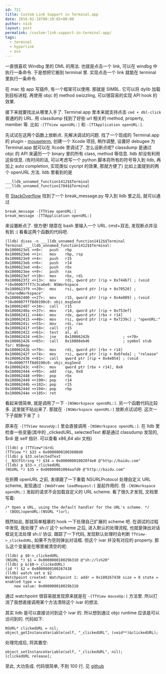 ```yaml
---
id: 721
title: Custom Link Support in Terminal.app
date: 2016-02-16T00:10:02+00:00
author: nick
layout: post
permalink: /custom-link-support-in-terminal-app/
tags:
  - terminal
  - hyperlink
  - osx
---
```

一直很喜欢 Windbg 里的 DML 的用法. 也就是点击一个 link, 可以在 windbg 中执行一条命令. 于是想把它搬到 terminal 里. 实现点击一个 link 就能在 terminal 里执行一条命令. 

在 mac 给 app 写插件, 有一个框架可以使用. 那就是 SIMBL. 它可以将 dylib 加载到目标进程. 再使用 objc 的 method swizzling, 可以很容易的实现 API hook 的效果. 

接下来就要找出从哪里入手了.
Terminal.app 里本来就支持点击 `cmd + dbl-click`普通的的 URL. 用 classdump 找到了好些 url 相关的 method, property, member 等. 比如 `-[TTView openURL:]` 和 `-[TTApplication openURL:]`.

先试试在这两个函数上放断点.
先解决调试的问题. 找了一个现成的 Terminal.app 的 plugin - [mouseterm](https://bitheap.org/mouseterm/), 创建一个 Xcode 项目, 稍作调整, 设置好 debugee 为 Terminal.app 就可以在 Xcode 里调试了.
怎么设断点呢? classdump 是通过 objc 的 API 来遍历一个 binary 里的所有 class, method 等信息. lldb 却没有利用这些信息. (有时间的话, 可以考虑写一个 python 脚本将所有的符号导入到 lldb, 再加上 auto completion, 实现类似 cycript 的效果, 那就方便了)
比如上面提到的两个 openURL 方法. lldb 里看到的是 

	___lldb_unnamed_function1412$$Terminal
	___lldb_unnamed_function1784$$Terminal

在 [StackOverflow](http://stackoverflow.com/questions/24230475/import-class-dump-info-into-lldb) 找到了一个 break_message.py 导入到 lldb 里之后, 就可以通过 

	break_message -[TTView openURL:] 
	break_message -[TTApplication openURL:]

来设置断点了. 很方便!
随意在 bash 里输入一个 URL. cmd+双击, 发现断点并没有到 :( 
看看这两个函数的代码吧. 

	(lldb) disas -n ___lldb_unnamed_function1412$$Terminal
	Terminal`___lldb_unnamed_function1412$$Terminal:
	0x1000623e5 <+0>:   push   rbp
	0x1000623e6 <+1>:   mov    rbp, rsp
	0x1000623e9 <+4>:   push   r15
	0x1000623eb <+6>:   push   r14
	0x1000623ed <+8>:   push   rbx
	0x1000623ee <+9>:   push   rax
	0x1000623ef <+10>:  mov    rbx, rdi
	0x1000623f2 <+13>:  mov    rdi, qword ptr [rip + 0x744b7] ; (void *)0x00007fff7c3ca6e0: NSWorkspace
	0x1000623f9 <+20>:  mov    rsi, qword ptr [rip + 0x70520] ; "sharedWorkspace"
	0x100062400 <+27>:  mov    r15, qword ptr [rip + 0x4e089] ; (void *)0x00007fff8d0190c0: objc_msgSend
	0x100062407 <+34>:  call   r15
	0x10006240a <+37>:  mov    r14, qword ptr [rip + 0x753ef]
	0x100062411 <+44>:  mov    rdx, qword ptr [rbx + r14]
	0x100062415 <+48>:  mov    rsi, qword ptr [rip + 0x7239c] ; "openURL:"
	0x10006241c <+55>:  mov    rdi, rax
	0x10006241f <+58>:  call   r15
	0x100062422 <+61>:  test   al, al
	0x100062424 <+63>:  jne    0x10006242b               ; <+70>
	0x100062426 <+65>:  call   0x10008eb46               ; symbol stub for: NSBeep
	0x10006242b <+70>:  mov    rdi, qword ptr [rbx + r14]
	0x10006242f <+74>:  mov    rsi, qword ptr [rip + 0x6feda] ; "release"
	0x100062436 <+81>:  call   qword ptr [rip + 0x4e054] ; (void *)0x00007fff8d0190c0: objc_msgSend
	0x10006243c <+87>:  mov    qword ptr [rbx + r14], 0x0
	0x100062444 <+95>:  add    rsp, 0x8
	0x100062448 <+99>:  pop    rbx
	0x100062449 <+100>: pop    r14
	0x10006244b <+102>: pop    r15
	0x10006244d <+104>: pop    rbp
	0x10006244e <+105>: ret    

看起来很简单, 就是调用了一下 `-[NSWorkspace openURL:]`. 
另一个函数代码比较多. 这里就不贴出来了.
那就在 `-[NSWorkspace openURL:]` 放断点试试吧. 这次一下子就断下来了 :)

原来在 `-[TTView mouseUp:]` 里会直接调用 `-[NSWorkspace openURL:]`. 在 lldb 里检查一些变量(其中的 \_clickedURL, selectedText 都是通过 classdump 发现的, $rdi 是 self 指针. 可以查看 x86_64 abi 文档) 

	(lldb) p (TTView*)$rdi
	(TTView *) $33 = 0x00000001003608d0
	(lldb) p $33.selectedText
	(__NSCFString *) $34 = 0x000000010020f4e0 @"http://baidu.com"
	(lldb) p $33->_clickedURL
	(NSURL *) $35 = 0x00000001004aafd0 @"http://baidu.com"

在折腾 openURL 之前, 发琢磨了一下重载 NSURLProtocol 处理自定义 URL scheme, 发现通过 `-[WebFrame loadRequest:]` 是起作用的. 但 `-[NSWorkspace openURL:]` 发起的请求不会加载自定义的 URL scheme. 看了很久才发现, 文档里写着:

	/* Open a URL, using the default handler for the URL's scheme. */
	- (BOOL)openURL:(NSURL *)url;

既然如此, 那就简单粗暴的 hook 一下处理自己扩展的 scheme 吧.
在调试的过程中发现, 我处理了 sh:// 这个 scheme 之后, 进入默认的处理流程, 也就是弹出对话框说无法处理 sh:// 协议. 跟踪了一下代码, 发现默认处理时会判断 `TTView->_clickedURL`, 如果不为空则弹出对话框. 但这个 ivar 并没有对应的 property. 
那么这个变量是在哪里被清空的呢:

	(lldb) p $0->_clickedURL
	(NSURL *) $1 = 0x000000010029b310 @"sh://ls%20"
	(lldb) p &($0->_clickedURL)
	(id *) $2 = 0x0000000100267438
	(lldb) watch set e $2
	Watchpoint created: Watchpoint 1: addr = 0x100267438 size = 8 state = enabled type = w
	    new value: 0x000000010029b310

通过 watchpoint 很容易就发现原来就是在 `-[TTView mouseUp:]` 方法里. 所以打消了我想直接调用某个方法清除这个 ivar 的想法.

其实 lldb 是可以直接访问到这个 ivar 的. 所以想到通过 objc runtime 应该是可以访问到的. 代码如下:

	NSURL* clickedURL = nil;
	object_getInstanceVariable(self, "_clickedURL", (void**)&clickedURL);

处理完成后, 将其置空:

	object_setInstanceVariable(self, "_clickedURL", nil);
	[clickedURL release];
 
至此, 大功告成. 代码很简单, 不到 100 行. 见 [github](https://github.com/nicoster/termlinkexec)
